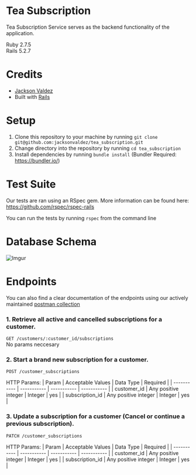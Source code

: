 # Tea Subscription

Tea Subscription Service serves as the backend functionality of the application.

Ruby 2.7.5  
Rails 5.2.7

# Credits
- [Jackson Valdez](https://github.com/jacksonvaldez)
- Built with [Rails](https://rubyonrails.org/)

# Setup

1. Clone this repository to your machine by running `git clone git@github.com:jacksonvaldez/tea_subscription.git`
2. Change directory into the repository by running `cd tea_subscription`
3. Install dependencies by running `bundle install` (Bundler Required: https://bundler.io/)

# Test Suite
Our tests are ran using an RSpec gem. More information can be found here: https://github.com/rspec/rspec-rails

You can run the tests by running `rspec` from the command line

# Database Schema
![Imgur](https://i.imgur.com/TSoTo7G.png)

# Endpoints
You can also find a clear documentation of the endpoints using our actively maintained [postman collection](https://github.com/jacksonvaldez)
### 1. Retrieve all active and cancelled subscriptions for a customer.  
`GET /customers/:customer_id/subscriptions`  
No params neccesary


### 2. Start a brand new subscription for a customer.  
`POST /customer_subscriptions`  

HTTP Params:
| Param | Acceptable Values | Data Type   | Required |
| ----------- | ----------- | ----------- | ----------- |
| customer_id | Any positive integer | Integer | yes |
| subscription_id | Any positive integer | Integer | yes |


### 3. Update a subscription for a customer (Cancel or continue a previous subscription).  
`PATCH /customer_subscriptions`  

HTTP Params:
| Param | Acceptable Values | Data Type   | Required |
| ----------- | ----------- | ----------- | ----------- |
| customer_id | Any positive integer | Integer | yes |
| subscription_id | Any positive integer | Integer | yes |
